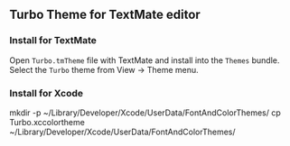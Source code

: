 ## Turbo Theme for TextMate editor

### Install for TextMate
Open `Turbo.tmTheme` file with TextMate and install into the `Themes` bundle.
Select the `Turbo` theme from View -> Theme menu.

### Install for Xcode
mkdir -p ~/Library/Developer/Xcode/UserData/FontAndColorThemes/
cp Turbo.xccolortheme ~/Library/Developer/Xcode/UserData/FontAndColorThemes/
